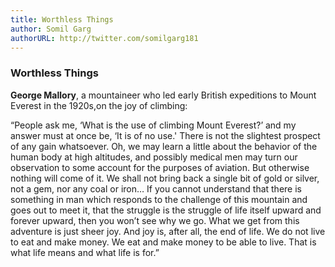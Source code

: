 ```yaml
---
title: Worthless Things
author: Somil Garg
authorURL: http://twitter.com/somilgarg181 
---
```


### Worthless Things
<!--truncate--> 

**George Mallory**, a mountaineer who led early British expeditions to Mount Everest in the 1920s,on the joy of climbing:

“People ask me, ‘What is the use of climbing Mount Everest?’ and my answer must at once be, ‘It is of no use.' There is not the slightest prospect of any gain whatsoever. Oh, we may learn a little about the behavior of the human body at high altitudes, and possibly medical men may turn our observation to some account for the purposes of aviation. But otherwise nothing will come of it. We shall not bring back a single bit of gold or silver, not a gem, nor any coal or iron… If you cannot understand that there is something in man which responds to the challenge of this mountain and goes out to meet it, that the struggle is the struggle of life itself upward and forever upward, then you won’t see why we go. What we get from this adventure is just sheer joy. And joy is, after all, the end of life. We do not live to eat and make money. We eat and make money to be able to live. That is what life means and what life is for.” 
